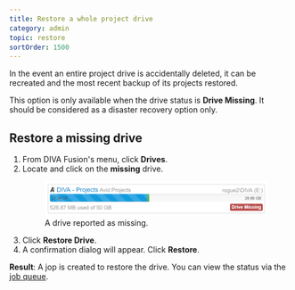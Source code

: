 ```yaml
---
title: Restore a whole project drive
category: admin
topic: restore
sortOrder: 1500
---
```


In the event an entire project drive is accidentally deleted, it can be recreated and the most recent backup of its projects restored.

This option is only available when the drive status is **Drive Missing**. It should be considered as a disaster recovery option only.

## Restore a missing drive

<ol>

  <li>From DIVA Fusion's menu, click <strong>Drives</strong>.</li>

  <li>
    Locate and click on the <strong>missing</strong> drive.
    <figure>
      <img src="/images/v2/fusion/drive-missing.png" alt="Missing Drive" />
      <figcaption>A drive reported as missing.</figcaption>
    </figure>
  </li>

  <li>Click <strong>Restore Drive</strong>.</li>

  <li>A confirmation dialog will appear. Click <strong>Restore</strong>.</li>

</ol>

<p class="tip tip--result">
  <strong>Result</strong>:
  A jop is created to restore the drive. You can view the status via the <a href="v3/admin/about-jobs.html">job queue</a>.
</p>
